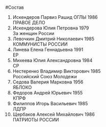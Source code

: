 #Состав
1. Искендеров Парвиз Рашид ОГЛЫ 1986   
    ПРАВОЕ ДЕЛО
2. Искендерова Юлия Петровна 1979   
    За женщин России
3. Левочкин Дмитрий Николаевич 1985   
    КОММУНИСТЫ РОССИИ
4. Линева Елена Геннадьевна 1991   
    ЕР
5. Михеева Юлия Александровна 1984   
    СР
6. Нестеренко Владимир Викторович 1985   
    Российский Союз Молодежи
7. Седова Валерия Марковна 1956   
    ЯБЛОКО
8. Федоров Андрей Юрьевич 1955   
    КПРФ
9. Филиппов Игорь Васильевич 1985   
    ЛДПР
10. Щербаков Алексей Михайлович 1986   
    ПАТРИОТЫ РОССИИ
